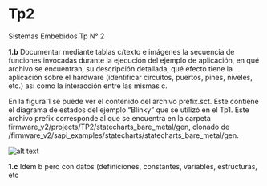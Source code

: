 # Tp2
Sistemas Embebidos Tp N° 2


**1.b** Documentar mediante tablas c/texto e imágenes la secuencia de funciones invocadas durante la ejecución del ejemplo de aplicación, en qué archivo se encuentran, su descripción detallada, qué efecto tiene la aplicación sobre el hardware (identificar circuitos, puertos, pines, niveles, etc.) así como la interacción entre las mismas c. 


En la figura 1 se puede ver el contenido del archivo prefix.sct. Este contiene el diagrama de
estados del ejemplo “Blinky” que se utilizó en el Tp1. Este archivo prefix corresponde al que se
encuentra en la carpeta firmware_v2/projects/TP2/statecharts_bare_metal/gen, clonado de
/firmware_v2/sapi_examples/statecharts/statecharts_bare_metal/gen.

![alt text](https://github.com/RamaVera/Tp2/tree/master/img/1b-1.png)

**1.c** Idem b pero con datos (definiciones, constantes, variables, estructuras, etc
<!--stackedit_data:
eyJoaXN0b3J5IjpbLTE2NjExMjcwNF19
-->